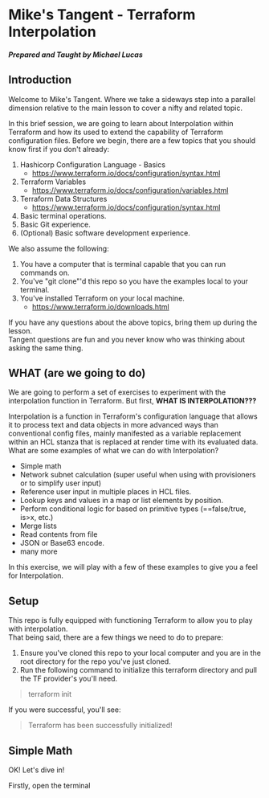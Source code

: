 # Mike's Tangent - Terraform Interpolation
#### *Prepared and Taught by Michael Lucas*

## Introduction

Welcome to Mike's Tangent.  Where we take a sideways step into a parallel dimension
relative to the main lesson to cover a nifty and related topic. 

In this brief session, we are going to learn about Interpolation within Terraform 
and how its used to extend the capability of Terraform configuration files.  Before we
begin, there are a few topics that you should know first if you don't already:

1. Hashicorp Configuration Language - Basics
    * https://www.terraform.io/docs/configuration/syntax.html
2. Terraform Variables
    * https://www.terraform.io/docs/configuration/variables.html
3. Terraform Data Structures
    * https://www.terraform.io/docs/configuration/syntax.html
4. Basic terminal operations.
5. Basic Git experience.
6. (Optional)  Basic software development experience.
    
We also assume the following:

1. You have a computer that is terminal capable that you can run commands on.
2. You've "git clone"'d this repo so you have the examples local to your terminal.
3. You've installed Terraform on your local machine.
    * https://www.terraform.io/downloads.html

If you have any questions about the above topics, bring them up during the lesson.  
Tangent questions are fun and you never know who was thinking about asking the same thing.

## WHAT (are we going to do)

We are going to perform a set of exercises to experiment with the interpolation function in Terraform. 
But first, **WHAT IS INTERPOLATION???**

Interpolation is a function in Terraform's configuration language that allows it to process text and 
data objects in more advanced ways than conventional config files, mainly manifested as a variable 
replacement within an HCL stanza that is replaced at render time with its evaluated data.  
What are some examples of what we can do with Interpolation?

- Simple math
- Network subnet calculation (super useful when using with provisioners or to simplify user input)
- Reference user input in multiple places in HCL files.
- Lookup keys and values in a map or list elements by position.
- Perform conditional logic for based on primitive types (==false/true, is>x, etc.)
- Merge lists
- Read contents from file
- JSON or Base63 encode.
- many more

In this exercise, we will play with a few of these examples to give you a feel for Interpolation.

## Setup

This repo is fully equipped with functioning Terraform to allow you to play with interpolation.  
That being said, there are a few things we need to do to prepare:

1. Ensure you've cloned this repo to your local computer and you are in the root directory for the repo 
you've just cloned.
2. Run the following command to initialize this terraform directory and pull the TF provider's you'll need.

> terraform init

If you were successful, you'll see:

> Terraform has been successfully initialized!

## Simple Math

OK! Let's dive in!

Firstly, open the terminal